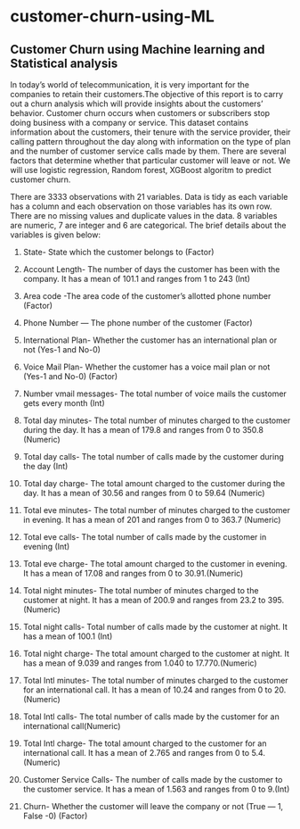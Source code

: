 # customer-churn-using-ML
## Customer Churn using Machine learning and Statistical analysis
In today’s world of telecommunication, it is very important for the companies to retain their customers.The objective of this report is to carry out a churn analysis which will provide insights about the customers’ behavior. Customer churn occurs when customers or subscribers stop doing business with a company or service. This dataset contains information about the customers, their tenure with the service provider, their calling pattern throughout the day along with information on the type of plan and the number of customer service calls made by them. There are several factors that determine whether that particular customer will leave or not. 
We will use logistic regression, Random forest, XGBoost algoritm to predict customer churn.

There are 3333 observations with 21 variables. Data is tidy as each variable has a column and each observation on those variables has its own row. There are no missing values and duplicate values in the data. 8 variables are numeric, 7 are integer and 6 are categorical. The brief details about the variables is given below:

1. State- State which the customer belongs to (Factor)

2. Account Length- The number of days the customer has been with the company. It has a mean of 101.1 and ranges from 1 to 243 (Int)

3. Area code -The area code of the customer’s allotted phone number (Factor)

4. Phone Number — The phone number of the customer (Factor)

5. International Plan- Whether the customer has an international plan or not (Yes-1 and No-0)

6. Voice Mail Plan- Whether the customer has a voice mail plan or not (Yes-1 and No-0) (Factor)

7. Number vmail messages- The total number of voice mails the customer gets every month (Int)

8. Total day minutes- The total number of minutes charged to the customer during the day. It has a mean of 179.8 and ranges from 0 to 350.8 (Numeric)

9. Total day calls- The total number of calls made by the customer during the day (Int)

10. Total day charge- The total amount charged to the customer during the day. It has a mean of 30.56 and ranges from 0 to 59.64 (Numeric)

11. Total eve minutes- The total number of minutes charged to the customer in evening. It has a mean of 201 and ranges from 0 to 363.7 (Numeric)

12. Total eve calls- The total number of calls made by the customer in evening (Int)

13. Total eve charge- The total amount charged to the customer in evening. It has a mean of 17.08 and ranges from 0 to 30.91.(Numeric)

14. Total night minutes- The total number of minutes charged to the customer at night. It has a mean of 200.9 and ranges from 23.2 to 395.(Numeric)

15. Total night calls- Total number of calls made by the customer at night. It has a mean of 100.1 (Int)

16. Total night charge- The total amount charged to the customer at night. It has a mean of 9.039 and ranges from 1.040 to 17.770.(Numeric)

17. Total Intl minutes- The total number of minutes charged to the customer for an international call. It has a mean of 10.24 and ranges from 0 to 20.(Numeric)

18. Total Intl calls- The total number of calls made by the customer for an international call(Numeric)

19. Total Intl charge- The total amount charged to the customer for an international call. It has a mean of 2.765 and ranges from 0 to 5.4.(Numeric)

20. Customer Service Calls- The number of calls made by the customer to the customer service. It has a mean of 1.563 and ranges from 0 to 9.(Int)

21. Churn- Whether the customer will leave the company or not (True — 1, False -0) (Factor)

